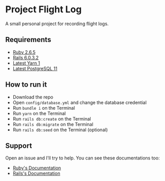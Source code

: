 # Project Flight Log
A small personal project for recording flight logs.

## Requirements
* [Ruby 2.6.5](https://www.ruby-lang.org/en/downloads/)
* [Rails 6.0.3.2](https://rubyonrails.org/)
* [Latest Yarn 1](https://classic.yarnpkg.com/en/docs/install#windows-stable)
* [Latest PostgreSQL 11](https://www.postgresql.org/download/)

## How to run it
* Download the repo
* Open `config/database.yml` and change the database credential
* Run `bundle i` on the Terminal
* Run `yarn` on the Terminal
* Run `rails db:create` on the Terminal
* Run `rails db:migrate` on the Terminal
* Run `rails db:seed` on the Terminal (optional)

## Support
Open an issue and I'll try to help. You can see these documentations too:
* [Ruby's Documentation](https://www.ruby-lang.org/en/documentation/)
* [Rails's Documentation](https://guides.rubyonrails.org/)
